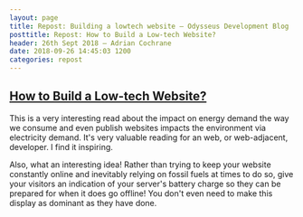 ```yaml
---
layout: page
title: Repost: Building a lowtech website — Odysseus Development Blog
posttitle: Repost: How to Build a Low-tech Website?
header: 26th Sept 2018 — Adrian Cochrane
date: 2018-09-26 14:45:03 1200
categories: repost
---
```


## [How to Build a Low-tech Website?](https://solar.lowtechmagazine.com/2018/09/how-to-build-a-lowtech-website/)
This is a very interesting read about the impact on energy demand the way we consume and even publish websites impacts the environment via electricity demand. It's very valuable reading for an web, or web-adjacent, developer. I find it inspiring.

Also, what an interesting idea! Rather than trying to keep your website constantly online and inevitably relying on fossil fuels at times to do so, give your visitors an indication of your server's battery charge so they can be prepared for when it does go offline! You don't even need to make this display as dominant as they have done.
